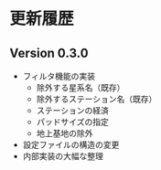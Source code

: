 # 更新履歴

## Version 0.3.0

* フィルタ機能の実装
    - 除外する星系名（既存）
    - 除外するステーション名（既存）
    - ステーションの経済
    - パッドサイズの指定
    - 地上基地の除外
* 設定ファイルの構造の変更
* 内部実装の大幅な整理
